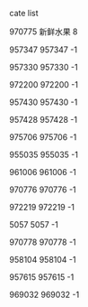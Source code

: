 cate list

970775 新鲜水果 8

957347 957347 -1

957330 957330 -1

972200 972200 -1

957430 957430 -1

957428 957428 -1

975706 975706 -1

955035 955035 -1

961006 961006 -1

970776 970776 -1

972219 972219 -1

5057 5057 -1

970778 970778 -1

958104 958104 -1

957615 957615 -1

969032 969032 -1

